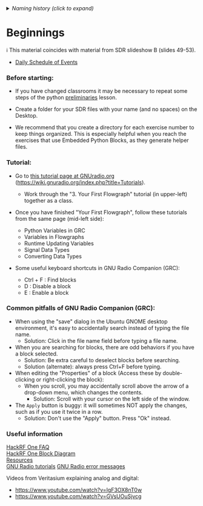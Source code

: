 <details><summary><i>Naming history (click to expand)</i></summary>
<pre>
2023 Feb 22: 025-Beginnings.md
2023 May 22: 010_Beginnings.md
</pre>
</details>

# Beginnings

ℹ️ This material coincides with material from SDR slideshow B (slides 49-53).

- [Daily Schedule of Events](https://github.com/python-can-define-radio/sdr-course/blob/main/resources/toc/7day.md)

### Before starting: 

- If you have changed classrooms it may be necessary to repeat some steps of the python [preliminaries](https://github.com/python-can-define-radio/python-course/blob/main/classroom_activities/Ch01_Basics/ex_0a_preliminaries.md) lesson.

- Create a folder for your SDR files with your name (and no spaces) on the Desktop.
  
- We recommend that you create a directory for each exercise number to keep things organized. This is especially helpful when you reach the exercises that use Embedded Python Blocks, as they generate helper files.

### Tutorial:

- Go to [this tutorial page at GNUradio.org](https://wiki.gnuradio.org/index.php?title=Tutorials) (https://wiki.gnuradio.org/index.php?title=Tutorials).

  - Work through the "3. Your First Flowgraph" tutorial (in upper-left) together as a class. 

- Once you have finished "Your First Flowgraph", follow these tutorials from the same page (mid-left side):

  - Python Variables in GRC
  - Variables in Flowgraphs
  - Runtime Updating Variables
  - Signal Data Types
  - Converting Data Types
 
- Some useful keyboard shortcuts in GNU Radio Companion (GRC):

  - Ctrl + F : Find blocks
  - D : Disable a block
  - E : Enable a block

### Common pitfalls of GNU Radio Companion (GRC):

- When using the "save" dialog in the Ubuntu GNOME desktop environment, it's easy to accidentally search instead of typing the file name.
  - Solution: Click in the file name field before typing a file name.
- When you are searching for blocks, there are odd behaviors if you have a block selected.
  - Solution: Be extra careful to deselect blocks before searching.
  - Solution (alternate): always press Ctrl+F before typing.
- When editing the "Properties" of a block (Access these by double-clicking or right-clicking the block):
  - When you scroll, you may accidentally scroll above the arrow of a drop-down menu, which changes the contents.
    - Solution: Scroll with your cursor on the left side of the window.
- The `Apply` button is buggy: it will sometimes NOT apply the changes, such as if you use it twice in a row.
  - Solution: Don't use the "Apply" button. Press "Ok" instead.

### Useful information

[HackRF One FAQ](https://hackrf.readthedocs.io/en/latest/faq.html)  
[HackRF One Block Diagram](https://github.com/python-can-define-radio/sdr-course/blob/main/classroom_activities/Chx_Misc/Images/hackrfone_diagram.png)  
[Resources](https://github.com/python-can-define-radio/sdr-course/tree/main/resources)  
[GNU Radio tutorials](https://wiki.gnuradio.org/index.php?title=Tutorials)
[GNU Radio error messages](https://github.com/python-can-define-radio/sdr-course/blob/main/resources/Common-GNURadio-error-messages.md)

Videos from Veritasium explaining analog and digital:

- https://www.youtube.com/watch?v=IgF3OX8nT0w
- https://www.youtube.com/watch?v=GVsUOuSjvcg
